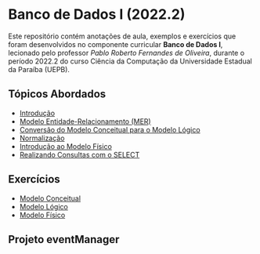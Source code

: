 <h1> Banco de Dados I (2022.2) </h1>
<p>
  Este repositório contém anotações de aula, exemplos e exercícios que foram desenvolvidos no componente curricular <strong> Banco de Dados I</strong>, lecionado pelo professor <em> Pablo Roberto Fernandes de Oliveira</em>, durante o período 2022.2 do curso Ciência da Computação da Universidade Estadual da Paraíba (UEPB).
</p>
<h2> Tópicos Abordados </h2>
<ul>
  <li> <a href = "https://github.com/josec-junior/UEPB/blob/main/BancoDeDadosI_2022.2/Anota%C3%A7%C3%B5es/Introdu%C3%A7%C3%A3o.pdf"> Introdução </a> </li>
  <li> <a href = "https://github.com/josec-junior/UEPB/blob/main/BancoDeDadosI_2022.2/Anota%C3%A7%C3%B5es/Modelo%20Entidade-Relacionamento%20(MER).pdf"> Modelo Entidade-Relacionamento (MER) </a> </li>
  <li> <a href = "https://github.com/josec-junior/UEPB/blob/main/BancoDeDadosI_2022.2/Anota%C3%A7%C3%B5es/Convers%C3%A3o%20do%20Modelo%20Conceitual%20para%20o%20L%C3%B3gico.pdf"> Conversão do Modelo Conceitual para o Modelo Lógico </a> </li>
  <li> <a href = "https://github.com/josec-junior/UEPB/blob/main/BancoDeDadosI_2022.2/Anota%C3%A7%C3%B5es/Normaliza%C3%A7%C3%A3o.pdf"> Normalização </a> </li>
  <li> <a href = "https://github.com/josec-junior/UEPB/blob/main/BancoDeDadosI_2022.2/Anota%C3%A7%C3%B5es/Introdu%C3%A7%C3%A3o%20ao%20Modelo%20F%C3%ADsico.pdf"> Introdução ao Modelo Físico </a> </li>
  <li> <a href = "https://github.com/josec-junior/UEPB/blob/main/BancoDeDadosI_2022.2/Anota%C3%A7%C3%B5es/Realizando%20Consultas%20com%20o%20SELECT.pdf"> Realizando Consultas com o SELECT </a> </li>
</ul>
<h2> Exercícios </h2>
<ul>
  <li> <a href = "https://github.com/josec-junior/UEPB/tree/main/BancoDeDadosI_2022.2/Exercicios/ModeloConceitual/"> Modelo Conceitual </a> </li>
  <li> <a href = "https://github.com/josec-junior/UEPB/tree/main/BancoDeDadosI_2022.2/Exercicios/ModeloL%C3%B3gico/"> Modelo Lógico </a> </li>
  <li> <a href = "https://github.com/josec-junior/UEPB/tree/main/BancoDeDadosI_2022.2/Exercicios/ModeloF%C3%ADsico/"> Modelo Físico </a> </li> 
</ul>
<h2> Projeto eventManager </h2>
